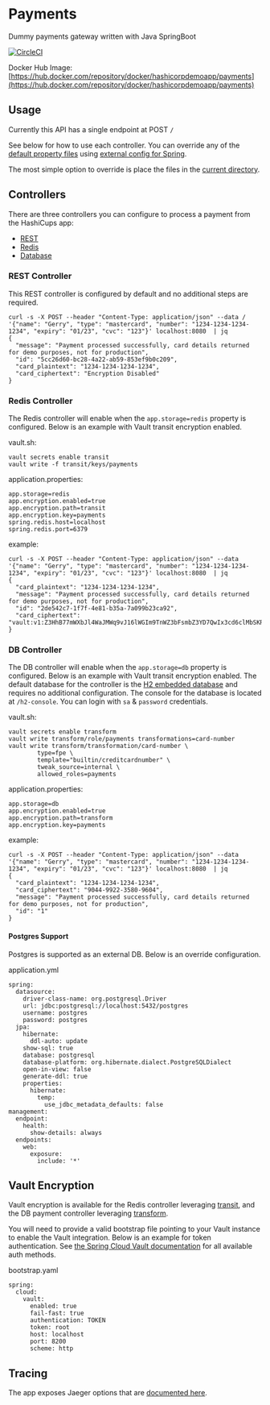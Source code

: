 # Payments

Dummy payments gateway written with Java SpringBoot

[![CircleCI](https://circleci.com/gh/hashicorp-demoapp/payments.svg?style=svg)](https://circleci.com/gh/hashicorp-demoapp/payments)  

Docker Hub Image: [https://hub.docker.com/repository/docker/hashicorpdemoapp/payments](https://hub.docker.com/repository/docker/hashicorpdemoapp/payments)

## Usage
Currently this API has a single endpoint at POST `/` <br>

See below for how to use each controller. You can override any of the [default property files](src/main/resources) using [external config for Spring](https://docs.spring.io/spring-boot/docs/current/reference/html/spring-boot-features.html#boot-features-external-config).

The most simple option to override is place the files in the [current directory](https://docs.spring.io/spring-boot/docs/current/reference/html/spring-boot-features.html#boot-features-external-config-application-property-files).

## Controllers

There are three controllers you can configure to process a payment from the HashiCups app:

* [REST](src/main/java/payments/RestPaymentController.java)
* [Redis](src/main/java/payments/RedisPaymentController.java)
* [Database](src/main/java/payments/DBPaymentController.java)

### REST Controller

This REST controller is configured by default and no additional steps are required.

```
curl -s -X POST --header "Content-Type: application/json" --data /
'{"name": "Gerry", "type": "mastercard", "number": "1234-1234-1234-1234", "expiry": "01/23", "cvc": "123"}' localhost:8080  | jq
{
  "message": "Payment processed successfully, card details returned for demo purposes, not for production",
  "id": "5cc26d60-bc28-4a22-ab59-853ef9b0c209",
  "card_plaintext": "1234-1234-1234-1234",
  "card_ciphertext": "Encryption Disabled"
}
```

### Redis Controller

The Redis controller will enable when the `app.storage=redis` property is configured. Below is an example with Vault transit encryption enabled.

vault.sh:

```
vault secrets enable transit
vault write -f transit/keys/payments
```

application.properties:

```
app.storage=redis
app.encryption.enabled=true
app.encryption.path=transit
app.encryption.key=payments
spring.redis.host=localhost
spring.redis.port=6379
```

example:

```
curl -s -X POST --header "Content-Type: application/json" --data '{"name": "Gerry", "type": "mastercard", "number": "1234-1234-1234-1234", "expiry": "01/23", "cvc": "123"}' localhost:8080  | jq
{
  "card_plaintext": "1234-1234-1234-1234",
  "message": "Payment processed successfully, card details returned for demo purposes, not for production",
  "id": "2de542c7-1f7f-4e81-b35a-7a099b23ca92",
  "card_ciphertext": "vault:v1:Z3HhB77mWXbJl4WaJMWq9vJ16lWGIm9TnWZ3bFsmbZ3YD7QwIx3cd6clMbSKRgM="
}
```

### DB Controller

The DB controller will enable when the `app.storage=db` property is configured. Below is an example with Vault transit encryption enabled.
The default database for the controller is the [H2 embedded database](http://www.h2database.com/html/quickstart.html) and requires no additional configuration.
The console for the database is located at `/h2-console`. You can login with `sa` & `password` credentials.

vault.sh:

```
vault secrets enable transform
vault write transform/role/payments transformations=card-number
vault write transform/transformation/card-number \
        type=fpe \
        template="builtin/creditcardnumber" \
        tweak_source=internal \
        allowed_roles=payments
```

application.properties:

```
app.storage=db
app.encryption.enabled=true
app.encryption.path=transform
app.encryption.key=payments
```

example:

```
curl -s -X POST --header "Content-Type: application/json" --data '{"name": "Gerry", "type": "mastercard", "number": "1234-1234-1234-1234", "expiry": "01/23", "cvc": "123"}' localhost:8080  | jq
{
  "card_plaintext": "1234-1234-1234-1234",
  "card_ciphertext": "9044-9922-3580-9604",
  "message": "Payment processed successfully, card details returned for demo purposes, not for production",
  "id": "1"
}
```

#### Postgres Support

Postgres is supported as an external DB. Below is an override configuration.

application.yml

```
spring:
  datasource:
    driver-class-name: org.postgresql.Driver
    url: jdbc:postgresql://localhost:5432/postgres
    username: postgres
    password: postgres
  jpa:
    hibernate:
      ddl-auto: update 
    show-sql: true
    database: postgresql
    database-platform: org.hibernate.dialect.PostgreSQLDialect
    open-in-view: false
    generate-ddl: true
    properties:
      hibernate:
        temp:
          use_jdbc_metadata_defaults: false
management:
  endpoint:
    health:
      show-details: always
  endpoints:
    web:
      exposure:
        include: '*'
```

## Vault Encryption
Vault encryption is available for the Redis controller leveraging [transit](https://www.vaultproject.io/docs/secrets/transit), and the DB payment controller leveraging [transform](https://www.vaultproject.io/docs/secrets/transform).


You will need to provide a valid bootstrap file pointing to your Vault instance to enable the Vault integration. Below is an example for token authentication. See [the Spring Cloud Vault documentation](https://cloud.spring.io/spring-cloud-vault/reference/html/#vault.config.authentication) for all available auth methods.

bootstrap.yaml

```
spring:
  cloud:
    vault:
      enabled: true
      fail-fast: true
      authentication: TOKEN
      token: root
      host: localhost
      port: 8200
      scheme: http
```

## Tracing
The app exposes Jaeger options that are [documented here](https://github.com/opentracing-contrib/java-spring-jaeger#configuration-options).
